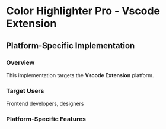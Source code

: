 # Color Highlighter Pro - Vscode Extension

## Platform-Specific Implementation

### Overview
This implementation targets the **Vscode Extension** platform.

### Target Users
Frontend developers, designers

### Platform-Specific Features
